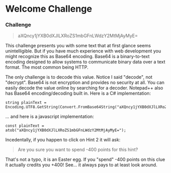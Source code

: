 # Welcome Challenge

### Challenge

> aXQncy1jYXB0dXJlLXRoZS1mbGFnLWdzY2MtMjAyMyE=

This challenge presents you with some text that at first glance seems unintelligible. But if you have much experience with web development you might recognize this as Base64 encoding. Base64 is a binary-to-text encoding designed to allow systems to communicate binary data over a text format. The most common being HTTP.

The only challenge is to decode this value. Notice I said "decode", not "decrypt". Base64 is not encryption and provides no security at all. You can easily decode the value online by searching for a decoder. Notepad++ also has Base64 encoding/decoding built in. Here is a C# implementation:

```
string plainText = Encoding.UTF8.GetString(Convert.FromBase64String("aXQncy1jYXB0dXJlLXRoZS1mbGFnLWdzY2MtMjAyMyE="));
```

... and here is a javascript implementation:

```
const plainText = atob("aXQncy1jYXB0dXJlLXRoZS1mbGFnLWdzY2MtMjAyMyE=");
```

Incedentally, if you happen to click on Hint 2 it will ask: 

> Are you sure you want to spend -400 points for this hint?

That's not a typo, it is an Easter egg. If you "spend" -400 points on this clue it actually credits you +400! See... it always pays to at least look around.